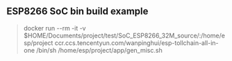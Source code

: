 ## ESP8266 SoC bin build example

> docker run --rm -it -v $HOME/Documents/project/test/SoC_ESP8266_32M_source/:/home/esp/project ccr.ccs.tencentyun.com/wanpinghui/esp-tollchain-all-in-one /bin/sh /home/esp/project/app/gen_misc.sh